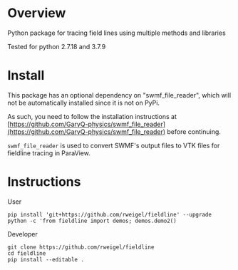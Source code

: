 # Overview

Python package for tracing field lines using multiple methods and libraries

Tested for python 2.7.18 and 3.7.9

# Install

This package has an optional dependency on "swmf_file_reader", which will not be automatically installed since it is not on PyPi.

As such, you need to follow the installation instructions at [https://github.com/GaryQ-physics/swmf_file_reader](https://github.com/GaryQ-physics/swmf_file_reader) before continuing.

`swmf_file_reader` is used to convert SWMF's output files to VTK files for fieldline tracing in ParaView. 

# Instructions

User
```
pip install 'git+https://github.com/rweigel/fieldline' --upgrade
python -c 'from fieldline import demos; demos.demo2()
```

Developer
```
git clone https://github.com/rweigel/fieldline
cd fieldline
pip install --editable .
```
